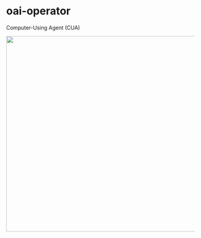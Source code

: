 # oai-operator

Computer-Using Agent (CUA)

<img width="522"  src="https://github.com/user-attachments/assets/1cfe283a-74ee-4619-b7b1-558620f62608" />
